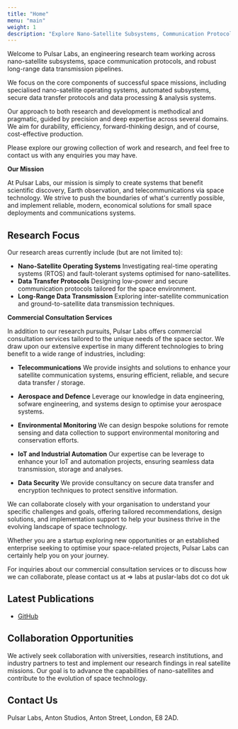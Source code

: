 ```yaml
---
title: "Home"
menu: "main"
weight: 1
description: "Explore Nano-Satellite Subsystems, Communication Protocols, and Long-Range Data Transmission solutions at Pulsar Labs."
---
```


Welcome to Pulsar Labs, an engineering research team working across nano-satellite subsystems, space communication protocols, and robust long-range data transmission pipelines.

We focus on the core components of successful space missions, including specialised nano-satellite operating systems, automated subsystems, secure data transfer protocols and data processing & analysis systems.

Our approach to both research and development is methodical and pragmatic, guided by precision and deep expertise across several domains. We aim for durability, efficiency, forward-thinking design, and of course, cost-effective production.

Please explore our growing collection of work and research, and feel free to contact us with any enquiries you may have.


**Our Mission**

At Pulsar Labs, our mission is simply to create systems that benefit scientific discovery, Earth observation, and telecommunications via space technology. We strive to push the boundaries of what's currently possible, and implement reliable, modern, economical solutions for small space deployments and communications systems.

## Research Focus

Our research areas currently include (but are not limited to):

- **Nano-Satellite Operating Systems** Investigating real-time operating systems (RTOS) and fault-tolerant systems optimised for nano-satellites.
- **Data Transfer Protocols** Designing low-power and secure communication protocols tailored for the space environment.
- **Long-Range Data Transmission** Exploring inter-satellite communication and ground-to-satellite data transmission techniques.

**Commercial Consultation Services**

In addition to our research pursuits, Pulsar Labs offers commercial consultation services tailored to the unique needs of the space sector. We draw upon our extensive expertise in many different technologies to bring benefit to a wide range of industries, including:

- **Telecommunications** We provide insights and solutions to enhance your satellite communication systems, ensuring efficient, reliable, and secure data transfer / storage.

- **Aerospace and Defence** Leverage our knowledge in data engineering, sofware engineering, and systems design to optimise your aerospace systems. 

- **Environmental Monitoring** We can design bespoke solutions for remote sensing and data collection to support environmental monitoring and conservation efforts.

- **IoT and Industrial Automation** Our expertise can be leverage to enhance your IoT and automation projects, ensuring seamless data transmission, storage and analyses.

- **Data Security** We provide consultancy on secure data transfer and encryption techniques to protect sensitive information.

We can collaborate closely with your organisation to understand your specific challenges and goals, offering tailored recommendations, design solutions, and implementation support to help your business thrive in the evolving landscape of space technology.

Whether you are a startup exploring new opportunities or an established enterprise seeking to optimise your space-related projects, Pulsar Labs can certainly help you on your journey.

For inquiries about our commercial consultation services or to discuss how we can collaborate, please contact us at => labs at  puslar-labs dot co dot uk  

## Latest Publications

- [GitHub](https://github.com/pulsar-labs)

## Collaboration Opportunities

We actively seek collaboration with universities, research institutions, and industry partners to test and implement our research findings in real satellite missions. Our goal is to advance the capabilities of nano-satellites and contribute to the evolution of space technology.

## Contact Us

Pulsar Labs, Anton Studios, Anton Street, London, E8 2AD.
